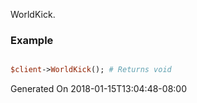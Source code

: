 WorldKick.
### Example

```perl

$client->WorldKick(); # Returns void
```


Generated On 2018-01-15T13:04:48-08:00